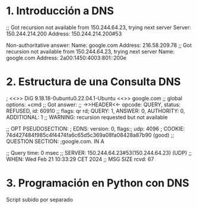 # 1. Introducción a DNS
;; Got recursion not available from 150.244.64.23, trying next server
Server:		150.244.214.200
Address:	150.244.214.200#53

Non-authoritative answer:
Name:	google.com
Address: 216.58.209.78
;; Got recursion not available from 150.244.64.23, trying next server
Name:	google.com
Address: 2a00:1450:4003:801::200e

# 2. Estructura de una Consulta DNS
; <<>> DiG 9.18.18-0ubuntu0.22.04.1-Ubuntu <<>> google.com
;; global options: +cmd
;; Got answer:
;; ->>HEADER<<- opcode: QUERY, status: REFUSED, id: 60910
;; flags: qr rd; QUERY: 1, ANSWER: 0, AUTHORITY: 0, ADDITIONAL: 1
;; WARNING: recursion requested but not available

;; OPT PSEUDOSECTION:
; EDNS: version: 0, flags:; udp: 4096
; COOKIE: 74d427484f985c4f4474fa6c65d5c369a08fa08428a87b90 (good)
;; QUESTION SECTION:
;google.com.			IN	A

;; Query time: 0 msec
;; SERVER: 150.244.64.23#53(150.244.64.23) (UDP)
;; WHEN: Wed Feb 21 10:33:29 CET 2024
;; MSG SIZE  rcvd: 67

# 3. Programación en Python con DNS
Script subido por separado
